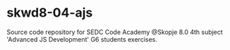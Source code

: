 # skwd8-04-ajs
Source code repository for SEDC Code Academy @Skopje 8.0 4th subject 'Advanced JS Development' G6 students exercises.
